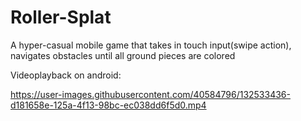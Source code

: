 # Roller-Splat
A hyper-casual mobile game that takes in touch input(swipe action), navigates obstacles until all ground pieces are colored

Videoplayback on android:

https://user-images.githubusercontent.com/40584796/132533436-d181658e-125a-4f13-98bc-ec038dd6f5d0.mp4




